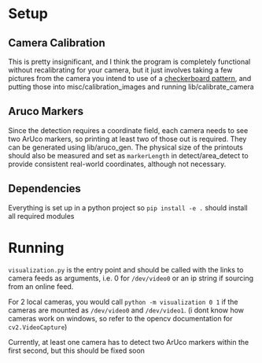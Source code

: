 # Setup

## Camera Calibration

This is pretty insignificant, and I think the program is completely functional without recalibrating for your camera, but it just involves taking a few pictures from the camera you intend to use of a [checkerboard pattern](https://markhedleyjones.com/projects/calibration-checkerboard-collection), and putting those into misc/calibration_images and running lib/calibrate_camera

## Aruco Markers

Since the detection requires a coordinate field, each camera needs to see two ArUco markers, so printing at least two of those out is required. They can be generated using lib/aruco_gen. The physical size of the printouts should also be measured and set as `markerLength` in detect/area_detect to provide consistent real-world coordinates, although not necessary.

## Dependencies

Everything is set up in a python project so `pip install -e .` should install all required modules

# Running

`visualization.py` is the entry point and should be called with the links to camera feeds as arguments, i.e. 0 for `/dev/video0` or an ip string if sourcing from an online feed.

For 2 local cameras, you would call `python -m visualization 0 1` if the cameras are mounted as `/dev/video0` and `/dev/video1`.
(i dont know how cameras work on windows, so refer to the opencv documentation for `cv2.VideoCapture`)

Currently, at least one camera has to detect two ArUco markers within the first second, but this should be fixed soon



